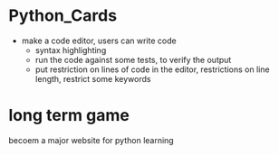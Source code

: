 # Python_Cards

- make a code editor, users can write code
  - syntax highlighting
  - run the code against some tests, to verify the output
  - put restriction on lines of code in the editor, restrictions on line length, restrict some keywords
 

# long term game 
becoem a major website for python learning 
